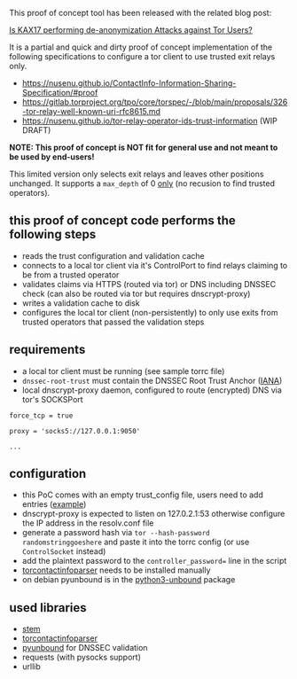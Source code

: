 This proof of concept tool has been released with the related blog post:

[Is KAX17 performing de-anonymization Attacks against Tor Users?](https://nusenu.medium.com/is-kax17-performing-de-anonymization-attacks-against-tor-users-42e566defce8)

It is a partial and quick and dirty proof of concept implementation of
the following specifications to configure a tor client to use trusted exit relays only.


* https://nusenu.github.io/ContactInfo-Information-Sharing-Specification/#proof
* https://gitlab.torproject.org/tpo/core/torspec/-/blob/main/proposals/326-tor-relay-well-known-uri-rfc8615.md
* https://nusenu.github.io/tor-relay-operator-ids-trust-information (WIP DRAFT)

**NOTE: This proof of concept is NOT fit for general use and not meant to be used by end-users!**

This limited version only selects exit relays and leaves other positions unchanged.
It supports a `max_depth` of 0 [only](https://nusenu.github.io/tor-relay-operator-ids-trust-information/#trust-information-consumers) 
(no recusion to find trusted operators).

## this proof of concept code performs the following steps

* reads the trust configuration and validation cache
* connects to a local tor client via it's ControlPort to find relays claiming to be from a trusted operator
* validates claims via HTTPS (routed via tor) or DNS including DNSSEC check (can also be routed via tor but requires dnscrypt-proxy)
* writes a validation cache to disk
* configures the local tor client (non-persistently) to only use exits from trusted operators that passed the validation steps


## requirements

* a local tor client must be running (see sample torrc file)
* `dnssec-root-trust` must contain the DNSSEC Root Trust Anchor ([IANA](https://www.iana.org/dnssec/files))
* local dnscrypt-proxy daemon, configured to route (encrypted) DNS via tor's SOCKSPort

```
force_tcp = true

proxy = 'socks5://127.0.0.1:9050'

...
```

## configuration

* this PoC comes with an empty trust_config file, users need to add entries ([example](https://github.com/nusenu/trustor-example-trust-config/blob/main/trust_config))
* dnscrypt-proxy is expected to listen on 127.0.2.1:53 otherwise configure the IP address in the resolv.conf file
* generate a password hash via `tor --hash-password randomstringgoeshere` and paste it into the torrc config (or use `ControlSocket` instead)
* add the plaintext password to the `controller_password=` line in the script
* [torcontactinfoparser](https://github.com/erans/torcontactinfoparser) needs to be installed manually
* on debian pyunbound is in the [python3-unbound](https://packages.debian.org/bullseye/python3-unbound) package


## used libraries

* [stem](https://stem.torproject.org/)
* [torcontactinfoparser](https://github.com/erans/torcontactinfoparser)
* [pyunbound](https://www.nlnetlabs.nl/documentation/unbound/pyunbound/) for DNSSEC validation 
* requests (with pysocks support)
* urllib
